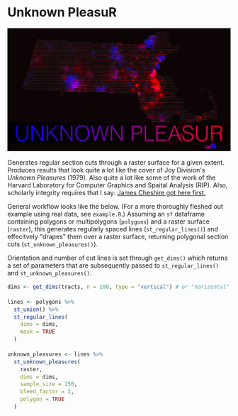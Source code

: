 # Unknown PleasuR

![Sample map generated by st_unknown_pleasures.](media/logo.png)

Generates regular section cuts through a raster surface for a given extent. Produces results that look quite a lot like the cover of Joy Division's _Unknown Pleasures_ (1979). Also quite a lot like some of the work of the Harvard Laboratory for Computer Graphics and Spaital Analysis (RIP). Also, scholarly integrity requires that I say: [James Cheshire got here first.](https://jcheshire.com/resources/joy-division-population-surfaces-and-pioneering-electronic-cartography/)

General workflow looks like the below. (For a more thoroughly fleshed out example using real data, see `example.R`.) Assuming an `sf` dataframe containing polygons or multipolygons (`polygons`) and a raster surface (`raster`), this generates regularly spaced lines (`st_regular_lines()`) and effecitvely "drapes" them over a raster surface, returning polygonal section cuts (`st_unknown_pleasures()`).

Orientation and number of cut lines is set through `get_dims()` which returns a set of parameters that are subsequently passed to `st_regular_lines()` and `st_unknown_pleasures()`.

```r
dims <- get_dims(tracts, n = 100, type = "vertical") # or "horizontal"

lines <- polygons %>%
  st_union() %>%
  st_regular_lines(
    dims = dims,
    mask = TRUE
  )

unknown_pleasures <- lines %>%
  st_unknown_pleasures(
    raster,
    dims = dims,
    sample_size = 250, 
    bleed_factor = 2,
    polygon = TRUE
  )
```
